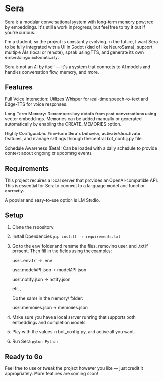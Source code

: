 # Sera

Sera is a modular conversational system with long-term memory powered by embeddings.
It's still a work in progress, but feel free to try it out if you're curious.

I'm a student, so the project is constantly evolving. In the future, I want Sera to be fully integrated with a UI in Godot (kind of like NeuroSama), support multiple AIs (local or remote), speak using TTS, and generate its own embeddings automatically.

Sera is not an AI by itself — it's a system that connects to AI models and handles conversation flow, memory, and more.

## Features
Full Voice Interaction: Utilizes Whisper for real-time speech-to-text and Edge-TTS for voice responses.

Long-Term Memory: Remembers key details from past conversations using vector embeddings. Memories can be added manually or generated automatically by enabling the CREATE_MEMORIES option.

Highly Configurable: Fine-tune Sera's behavior, activate/deactivate features, and manage settings through the central bot_config.py file.

Schedule Awareness (Beta): Can be loaded with a daily schedule to provide context about ongoing or upcoming events.

## Requirements
This project requires a local server that provides an OpenAI-compatible API. This is essential for Sera to connect to a language model and function correctly.

A popular and easy-to-use option is LM Studio.

## Setup
1. Clone the repository.

2. Install Dpendencies ```pip install -r requirements.txt```

3. Go to the env/ folder and rename the files, removing user. and .txt if present. Then fill in the fields using the examples:

    user..env.txt -> .env
   
    user.modelAPI.json -> modelAPI.json
   
    user.notify.json -> notify.json

    etc.,

   Do the same in the memory/ folder:
  
    user.memories.json -> memories.json

 5. Make sure you have a local server running that supports both embeddings and completion models.

 6. Play with the values in bot_config.py, and active all you want.

 7. Run Sera ```pyton Python```
  
## Ready to Go
Feel free to use or tweak the project however you like — just credit it appropriately.
More features are coming soon!
